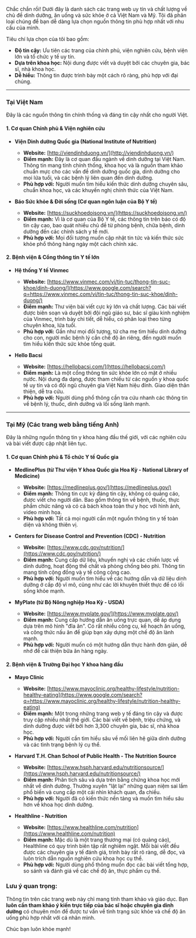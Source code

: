 Chắc chắn rồi! Dưới đây là danh sách các trang web uy tín và chất lượng về chủ đề dinh dưỡng, ăn uống và sức khỏe ở cả Việt Nam và Mỹ. Tôi đã phân loại chúng để bạn dễ dàng lựa chọn nguồn thông tin phù hợp nhất với nhu cầu của mình.

Tiêu chí lựa chọn của tôi bao gồm:

- **Độ tin cậy:** Ưu tiên các trang của chính phủ, viện nghiên cứu, bệnh viện lớn và tổ chức y tế uy tín.
- **Dựa trên khoa học:** Nội dung được viết và duyệt bởi các chuyên gia, bác sĩ, nhà khoa học.
- **Dễ hiểu:** Thông tin được trình bày một cách rõ ràng, phù hợp với đại chúng.

---

### **Tại Việt Nam**

Đây là các nguồn thông tin chính thống và đáng tin cậy nhất cho người Việt.

#### **1. Cơ quan Chính phủ & Viện nghiên cứu**

- **Viện Dinh dưỡng Quốc gia (National Institute of Nutrition)**
    
    - **Website:** [http://viendinhduong.vn/](http://viendinhduong.vn/)
    - **Điểm mạnh:** Đây là cơ quan đầu ngành về dinh dưỡng tại Việt Nam. Thông tin mang tính chính thống, khoa học và là nguồn tham khảo chuẩn mực cho các vấn đề dinh dưỡng quốc gia, dinh dưỡng cho mọi lứa tuổi, và các bệnh lý liên quan đến dinh dưỡng.
    - **Phù hợp với:** Người muốn tìm hiểu kiến thức dinh dưỡng chuyên sâu, chuẩn khoa học, và các khuyến nghị chính thức của Việt Nam.
- **Báo Sức khỏe & Đời sống (Cơ quan ngôn luận của Bộ Y tế)**
    
    - **Website:** [https://suckhoedoisong.vn/](https://suckhoedoisong.vn/)
    - **Điểm mạnh:** Vì là cơ quan của Bộ Y tế, các thông tin trên báo có độ tin cậy cao, bao quát nhiều chủ đề từ phòng bệnh, chữa bệnh, dinh dưỡng đến các chính sách y tế mới.
    - **Phù hợp với:** Mọi đối tượng muốn cập nhật tin tức và kiến thức sức khỏe phổ thông hàng ngày một cách chính xác.

#### **2. Bệnh viện & Cổng thông tin Y tế lớn**

- **Hệ thống Y tế Vinmec**
    
    - **Website:** [https://www.vinmec.com/vi/tin-tuc/thong-tin-suc-khoe/dinh-duong/](https://www.google.com/search?q=https://www.vinmec.com/vi/tin-tuc/thong-tin-suc-khoe/dinh-duong/)
    - **Điểm mạnh:** Thư viện bài viết cực kỳ lớn và chất lượng. Các bài viết được biên soạn và duyệt bởi đội ngũ giáo sư, bác sĩ giàu kinh nghiệm của Vinmec, trình bày chi tiết, dễ hiểu, có phân loại theo từng chuyên khoa, lứa tuổi.
    - **Phù hợp với:** Gần như mọi đối tượng, từ cha mẹ tìm hiểu dinh dưỡng cho con, người mắc bệnh lý cần chế độ ăn riêng, đến người muốn tìm hiểu kiến thức sức khỏe tổng quát.
- **Hello Bacsi**
    
    - **Website:** [https://hellobacsi.com/](https://hellobacsi.com/)
    - **Điểm mạnh:** Là một cổng thông tin sức khỏe lớn có mặt ở nhiều nước. Nội dung đa dạng, được tham chiếu từ các nguồn y khoa quốc tế uy tín và có đội ngũ chuyên gia Việt Nam hiệu đính. Giao diện thân thiện, dễ tra cứu.
    - **Phù hợp với:** Người dùng phổ thông cần tra cứu nhanh các thông tin về bệnh lý, thuốc, dinh dưỡng và lối sống lành mạnh.

---

### **Tại Mỹ (Các trang web bằng tiếng Anh)**

Đây là những nguồn thông tin y khoa hàng đầu thế giới, với các nghiên cứu và bài viết được cập nhật liên tục.

#### **1. Cơ quan Chính phủ & Tổ chức Y tế Quốc gia**

- **MedlinePlus (từ Thư viện Y khoa Quốc gia Hoa Kỳ - National Library of Medicine)**
    
    - **Website:** [https://medlineplus.gov/](https://medlineplus.gov/)
    - **Điểm mạnh:** Thông tin cực kỳ đáng tin cậy, không có quảng cáo, được viết cho người dân. Bao gồm thông tin về bệnh, thuốc, thực phẩm chức năng và có cả bách khoa toàn thư y học với hình ảnh, video minh họa.
    - **Phù hợp với:** Tất cả mọi người cần một nguồn thông tin y tế toàn diện và không thiên vị.
- **Centers for Disease Control and Prevention (CDC) - Nutrition**
    
    - **Website:** [https://www.cdc.gov/nutrition/](https://www.cdc.gov/nutrition/)
    - **Điểm mạnh:** Cung cấp dữ liệu, khuyến nghị và các chiến lược về dinh dưỡng, hoạt động thể chất và phòng chống béo phì. Thông tin mang tính cộng đồng và y tế công cộng cao.
    - **Phù hợp với:** Người muốn tìm hiểu về các hướng dẫn và dữ liệu dinh dưỡng ở cấp độ vĩ mô, cũng như các lời khuyên thiết thực để có lối sống khỏe mạnh.
- **MyPlate (từ Bộ Nông nghiệp Hoa Kỳ - USDA)**
    
    - **Website:** [https://www.myplate.gov/](https://www.myplate.gov/)
    - **Điểm mạnh:** Cung cấp hướng dẫn ăn uống trực quan, dễ áp dụng dựa trên mô hình "đĩa ăn". Có rất nhiều công cụ, kế hoạch ăn uống, và công thức nấu ăn để giúp bạn xây dựng một chế độ ăn lành mạnh.
    - **Phù hợp với:** Người muốn có một hướng dẫn thực hành đơn giản, dễ nhớ để cải thiện bữa ăn hàng ngày.

#### **2. Bệnh viện & Trường Đại học Y khoa hàng đầu**

- **Mayo Clinic**
    
    - **Website:** [https://www.mayoclinic.org/healthy-lifestyle/nutrition-healthy-eating](https://www.google.com/search?q=https://www.mayoclinic.org/healthy-lifestyle/nutrition-healthy-eating)
    - **Điểm mạnh:** Một trong những trang web y tế đáng tin cậy và được truy cập nhiều nhất thế giới. Các bài viết về bệnh, triệu chứng, và dinh dưỡng được viết bởi hơn 3,300 chuyên gia, bác sĩ, nhà khoa học.
    - **Phù hợp với:** Người cần tìm hiểu sâu về mối liên hệ giữa dinh dưỡng và các tình trạng bệnh lý cụ thể.
- **Harvard T.H. Chan School of Public Health - The Nutrition Source**
    
    - **Website:** [https://www.hsph.harvard.edu/nutritionsource/](https://www.hsph.harvard.edu/nutritionsource/)
    - **Điểm mạnh:** Phân tích sâu và dựa trên bằng chứng khoa học mới nhất về dinh dưỡng. Thường xuyên "lật lại" những quan niệm sai lầm phổ biến và cung cấp một cái nhìn khách quan, đa chiều.
    - **Phù hợp với:** Người đã có kiến thức nền tảng và muốn tìm hiểu sâu hơn về khoa học dinh dưỡng.
- **Healthline - Nutrition**
    
    - **Website:** [https://www.healthline.com/nutrition](https://www.healthline.com/nutrition)
    - **Điểm mạnh:** Mặc dù là một trang thương mại (có quảng cáo), Healthline có quy trình biên tập rất nghiêm ngặt. Mỗi bài viết đều được các chuyên gia y tế đánh giá, trình bày rất rõ ràng, dễ đọc, và luôn trích dẫn nguồn nghiên cứu khoa học cụ thể.
    - **Phù hợp với:** Người dùng phổ thông muốn đọc các bài viết tổng hợp, so sánh và đánh giá về các chế độ ăn, thực phẩm cụ thể.

### **Lưu ý quan trọng:**

Thông tin trên các trang web này chỉ mang tính tham khảo và giáo dục. Bạn **luôn cần tham khảo ý kiến trực tiếp của bác sĩ hoặc chuyên gia dinh dưỡng** có chuyên môn để được tư vấn về tình trạng sức khỏe và chế độ ăn uống phù hợp nhất với cá nhân mình.

Chúc bạn luôn khỏe mạnh!